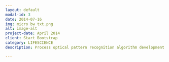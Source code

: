 ```yaml
---
layout: default
modal-id: 3
date: 2014-07-16
img: micro bw txt.png
alt: image-alt
project-date: April 2014
client: Start Bootstrap
category: LIFESCIENCE
description: Process optical pattern recognition algorithm development and machine vision inspection automation, imaging and data processing in the final stages of product development and product introduction in a very competitive automation market. 

---
```

